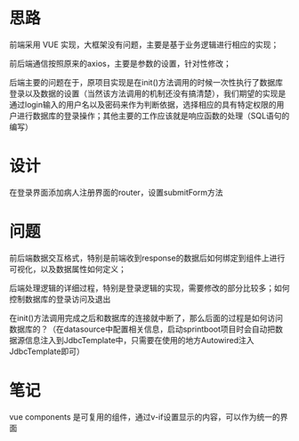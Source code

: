 # 思路

前端采用 VUE 实现，大框架没有问题，主要是基于业务逻辑进行相应的实现；

前后端通信按照原来的axios，主要是参数的设置，针对性修改；

后端主要的问题在于，原项目实现是在init()方法调用的时候一次性执行了数据库登录以及数据的设置（当然该方法调用的机制还没有搞清楚），我们期望的实现是通过login输入的用户名以及密码来作为判断依据，选择相应的具有特定权限的用户进行数据库的登录操作；其他主要的工作应该就是响应函数的处理（SQL语句的编写）

# 设计

在登录界面添加病人注册界面的router，设置submitForm方法

# 问题

前后端数据交互格式，特别是前端收到response的数据后如何绑定到组件上进行可视化，以及数据属性如何定义；

后端处理逻辑的详细过程，特别是登录逻辑的实现，需要修改的部分比较多；如何控制数据库的登录访问及退出

在init()方法调用完成之后和数据库的连接就中断了，那么后面的过程是如何访问数据库的？（在datasource中配置相关信息，启动sprintboot项目时会自动把数据源信息注入到JdbcTemplate中，只需要在使用的地方Autowired注入JdbcTemplate即可）	

# 笔记

vue components 是可复用的组件，通过v-if设置显示的内容，可以作为统一的界面